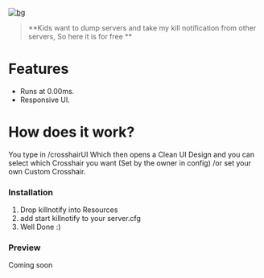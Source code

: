 [![bg][banner]][website]

[banner]: https://cdn.discordapp.com/attachments/800195998235623425/941343857344401448/KILLNOTIFICATION.png
[website]: https://tronix.dev



> **Kids want to dump servers and take my kill notification from other servers, So here it is for free **

# Features
- Runs at 0.00ms.
- Responsive UI.

# How does it work?
You type in /crosshairUI Which then opens a Clean UI Design and you can select which Crosshair you want (Set by the owner in config) /or set your own Custom Crosshair.

### Installation
1. Drop killnotify into Resources
2. add start killnotify to your server.cfg
3. Well Done :)

### Preview
 
 Coming soon

